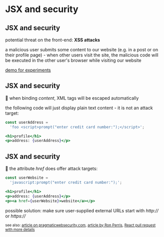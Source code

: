 # JSX and security

## JSX and security

potential threat on the front-end: **XSS attacks**

a malicious user submits some content to our website (e.g. in a post or on their profile page) - when other users visit the site, the malicious code will be executed in the other user's browser while visiting our website

[demo for experiments](https://codesandbox.io/s/jsx-xss-attack-gzb21j)

## JSX and security

🙂 when binding _content_, XML tags will be escaped automatically

the following code will just display plain text content - it is not an attack target:

```jsx
const userAddress =
  'foo <script>prompt("enter credit card number:");</script>';
```

```jsx
<h1>profile</h1>
<p>address: {userAddress}</p>
```

## JSX and security

🙁 the attribute _href_ does offer attack targets:

```jsx
const userWebsite =
  'javascript:prompt("enter credit card number:");';
```

```jsx
<h1>profile</h1>
<p>address: {userAddress}</p>
<p><a href={userWebsite}>website</a></p>
```

possible solution: make sure user-supplied external URLs start with _http://_ or _https://_

<small>see also: [article on pragmaticwebsecurity.com](https://pragmaticwebsecurity.com/articles/spasecurity/react-xss-part1.html), [article by Ron Perris](https://medium.com/javascript-security/avoiding-xss-in-react-is-still-hard-d2b5c7ad9412), [React pull request with more details](https://github.com/facebook/react/pull/15047)</small>
